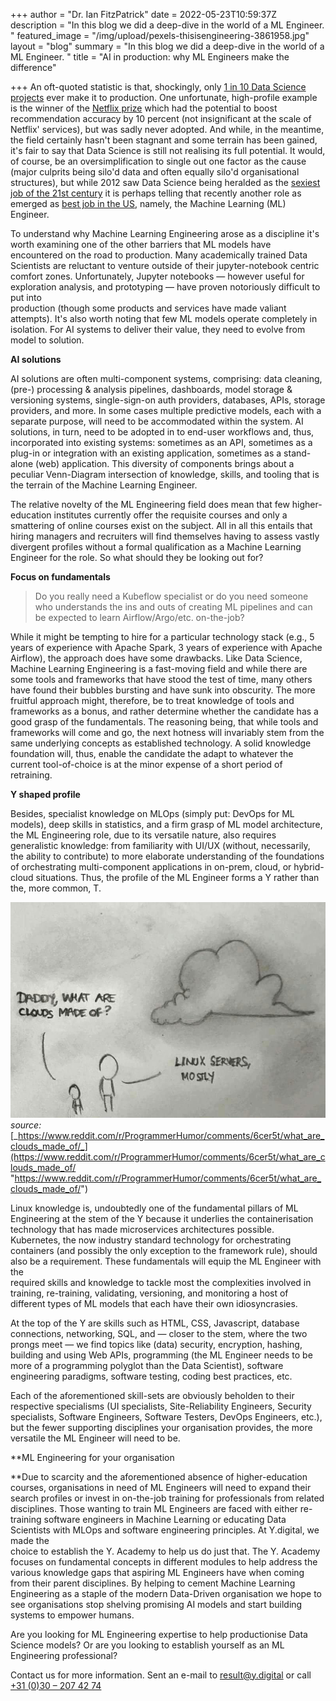 +++
author = "Dr. Ian FitzPatrick"
date = 2022-05-23T10:59:37Z
description = "In this blog we did a deep-dive in the world of a ML Engineer. "
featured_image = "/img/upload/pexels-thisisengineering-3861958.jpg"
layout = "blog"
summary = "In this blog we did a deep-dive in the world of a ML Engineer. "
title = "AI in production: why ML Engineers make the difference"

+++
An oft-quoted statistic is that, shockingly, only [1 in 10 Data Science projects](https://venturebeat.com/2019/07/19/why-do-87-of-data-science-projects-never-make-it-into-production/ "https://venturebeat.com/2019/07/19/why-do-87-of-data-science-projects-never-make-it-into-production/") ever make it to production. One unfortunate, high-profile example is the winner of the [Netflix prize](https://www.wired.com/2012/04/netflix-prize-costs/ "https://www.wired.com/2012/04/netflix-prize-costs/") which had the potential to boost recommendation accuracy by 10 percent (not insignificant at the scale of Netflix' services), but was sadly never adopted. And while, in the meantime, the field certainly hasn't been stagnant and some terrain has been gained, it's fair to say that Data Science is still not realising its full potential. It would, of course, be an oversimplification to single out one factor as the cause (major culprits being silo'd data and often equally silo'd organisational structures), but while 2012 saw Data Science being heralded as the [sexiest job of the 21st century](https://hbr.org/2012/10/data-scientist-the-sexiest-job-of-the-21st-century "https://hbr.org/2012/10/data-scientist-the-sexiest-job-of-the-21st-century") it is perhaps telling that recently another role as emerged as [best job in the US](https://www.forbes.com/sites/louiscolumbus/2019/03/17/machine-learning-engineer-is-the-best-job-in-the-u-s-according-to-indeed/?sh=14324857bb0a "https://www.forbes.com/sites/louiscolumbus/2019/03/17/machine-learning-engineer-is-the-best-job-in-the-u-s-according-to-indeed/?sh=14324857bb0a"), namely, the Machine Learning (ML) Engineer.

To understand why Machine Learning Engineering arose as a discipline it's worth examining one of the other barriers that ML models have encountered on the road to production. Many academically trained Data Scientists are reluctant to venture outside of their jupyter-notebook centric comfort zones. Unfortunately, Jupyter notebooks — however useful for exploration analysis, and prototyping — have proven notoriously difficult to put into  
production (though some products and services have made valiant attempts). It's also worth noting that few ML models operate completely in isolation. For AI systems to deliver their value, they need to evolve from model to solution.

**AI solutions**

AI solutions are often multi-component systems, comprising: data cleaning, (pre-) processing & analysis pipelines, dashboards, model storage & versioning systems, single-sign-on auth providers, databases, APIs, storage providers, and more. In some cases multiple predictive models, each with a separate purpose, will need to be accommodated within the system. AI  
solutions, in turn, need to be adopted in to end-user workflows and, thus, incorporated into existing systems: sometimes as an API, sometimes as a plug-in or integration with an existing application, sometimes as a stand-alone (web) application. This diversity of components brings about a peculiar Venn-Diagram intersection of knowledge, skills, and tooling that is the terrain of the Machine Learning Engineer.

The relative novelty of the ML Engineering field does mean that few higher-education institutes currently offer the requisite courses and only a smattering of online courses exist on the subject. All in all this entails that hiring managers and recruiters will find themselves having to assess vastly divergent profiles without a formal qualification as a Machine Learning Engineer for the role. So what should they be looking out for?

**Focus on fundamentals**

> Do you really need a Kubeflow specialist or do you need someone who understands the ins and outs of creating ML pipelines and can be expected to learn Airflow/Argo/etc. on-the-job?

While it might be tempting to hire for a particular technology stack (e.g., 5 years of experience with Apache Spark, 3 years of experience with Apache Airflow), the approach does have some drawbacks. Like Data Science, Machine Learning Engineering is a fast-moving field and while there are some tools and frameworks that have stood the test of time, many others have found their bubbles bursting and have sunk into obscurity. The more fruitful approach might, therefore, be to treat knowledge of tools and frameworks as a bonus, and rather determine whether the candidate has a good grasp of the fundamentals. The reasoning being, that while tools and frameworks will come and go, the next hotness will invariably stem from the same underlying concepts as established technology. A solid knowledge foundation will, thus, enable the candidate the adapt to whatever the current tool-of-choice is at the minor expense of a short period of retraining.

**Y shaped profile**

Besides, specialist knowledge on MLOps (simply put: DevOps for ML models), deep skills in statistics, and a firm grasp of ML model architecture, the ML Engineering role, due to its versatile nature, also requires generalistic knowledge: from familiarity with UI/UX (without, necessarily, the ability to contribute) to more elaborate understanding of the foundations of orchestrating multi-component applications in on-prem, cloud, or hybrid-cloud situations. Thus, the profile of the ML Engineer forms a Y rather than the, more common, T.

![](/img/upload/blog-y-digital.jpg)_source:_ [_https://www.reddit.com/r/ProgrammerHumor/comments/6cer5t/what_are_clouds_made_of/_](https://www.reddit.com/r/ProgrammerHumor/comments/6cer5t/what_are_clouds_made_of/ "https://www.reddit.com/r/ProgrammerHumor/comments/6cer5t/what_are_clouds_made_of/")  
  
Linux knowledge is, undoubtedly one of the fundamental pillars of ML Engineering at the stem of the Y because it underlies the containerisation technology that has made microservices architectures possible. Kubernetes, the now industry standard technology for orchestrating containers (and possibly the only exception to the framework rule), should also be a requirement. These fundamentals will equip the ML Engineer with the  
required skills and knowledge to tackle most the complexities involved in training, re-training, validating, versioning, and monitoring a host of different types of ML models that each have their own idiosyncrasies.  
  
At the top of the Y are skills such as HTML, CSS, Javascript, database connections, networking, SQL, and — closer to the stem, where the two prongs meet — we find topics like (data) security, encryption, hashing, building and using Web APIs, programming (the ML Engineer needs to be more of a programming polyglot than the Data Scientist), software  
engineering paradigms, software testing, coding best practices, etc.  
  
Each of the aforementioned skill-sets are obviously beholden to their respective specialisms (UI specialists, Site-Reliability Engineers, Security specialists, Software Engineers, Software Testers, DevOps Engineers, etc.), but the fewer supporting disciplines your organisation provides, the more versatile the ML Engineer will need to be.

**ML Engineering for your organisation  
  
**Due to scarcity and the aforementioned absence of higher-education courses, organisations in need of ML Engineers will need to expand their search profiles or invest in on-the-job training for professionals from related disciplines. Those wanting to train ML Engineers are faced with either re-training software engineers in Machine Learning or educating Data Scientists with MLOps and software engineering principles. At Y.digital, we made the  
choice to establish the Y. Academy to help us do just that. The Y. Academy focuses on fundamental concepts in different modules to help address the various knowledge gaps that aspiring ML Engineers have when coming from their parent disciplines. By helping to cement Machine Learning Engineering as a staple of the modern Data-Driven organisation we hope to  
see organisations stop shelving promising AI models and start building systems to empower humans.  
  
Are you looking for ML Engineering expertise to help productionise Data Science models? Or are you looking to establish yourself as an ML Engineering professional?  
  
Contact us for more information. Sent an e-mail to result@y.digital or call [+31 (0)30 – 207 42 74](tel:+31302074274)